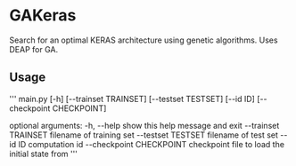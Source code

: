 # GAKeras

Search for an optimal KERAS architecture using genetic algorithms. Uses DEAP for GA.

## Usage

'''
main.py [-h] [--trainset TRAINSET] [--testset TESTSET] [--id ID]
               [--checkpoint CHECKPOINT]

optional arguments:
  -h, --help            show this help message and exit
  --trainset TRAINSET   filename of training set
  --testset TESTSET     filename of test set
  --id ID               computation id
  --checkpoint CHECKPOINT
                        checkpoint file to load the initial state from
'''